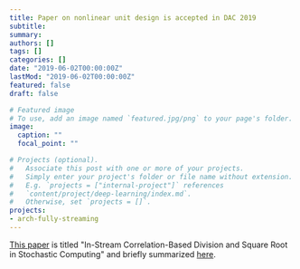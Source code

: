 ```yaml
---
title: Paper on nonlinear unit design is accepted in DAC 2019
subtitle: 
summary: 
authors: []
tags: []
categories: []
date: "2019-06-02T00:00:00Z"
lastMod: "2019-06-02T00:00:00Z"
featured: false
draft: false

# Featured image
# To use, add an image named `featured.jpg/png` to your page's folder. 
image:
  caption: ""
  focal_point: ""

# Projects (optional).
#   Associate this post with one or more of your projects.
#   Simply enter your project's folder or file name without extension.
#   E.g. `projects = ["internal-project"]` references 
#   `content/project/deep-learning/index.md`.
#   Otherwise, set `projects = []`.
projects: 
- arch-fully-streaming
---
```


[This paper](https://dl.acm.org/doi/10.1145/3316781.3317844) is titled "In-Stream Correlation-Based Division and Square Root in Stochastic Computing" and briefly summarized [here](https://unarycomputing.github.io/publication/2019-06-02-dac/).